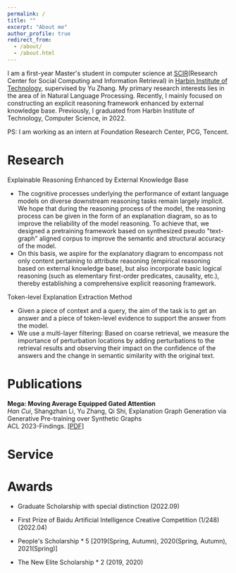 ```yaml
---
permalink: /
title: ""
excerpt: "About me"
author_profile: true
redirect_from: 
  - /about/
  - /about.html
---
```


<!-- ## About Me -->
I am a first-year Master's student in computer science at [SCIR](http://ir.hit.edu.cn/)(Research Center for Social Computing and Information Retrieval) in [Harbin Institute of Technology](http://www.hit.edu.cn/), supervised by Yu Zhang. My primary research interests lies in the area of in Natural Language Processing. Recently, I mainly focused on constructing an explicit reasoning framework enhanced by external knowledge base. Previously, I graduated from Harbin Institute of Technology, Computer Science, in 2022.

PS: I am working as an intern at Foundation Research Center, PCG, Tencent.



# Research
        
Explainable Reasoning Enhanced by External Knowledge Base

* The cognitive processes underlying the performance of extant language models on diverse downstream reasoning tasks remain largely implicit. We hope that during the reasoning process of the model, the reasoning process can be given in the form of an explanation diagram, so as to improve the reliability of the model reasoning. To achieve that, we designed a pretraining framework based on synthesized pseudo "text-graph" aligned corpus to improve the semantic and structural accuracy of the model.
* On this basis, we aspire for the explanatory diagram to encompass not only content pertaining to attribute reasoning (empirical reasoning based on external knowledge base), but also incorporate basic logical reasoning (such as elementary first-order predicates, causality, etc.), thereby establishing a comprehensive explicit reasoning framework.


Token-level Explanation Extraction Method
* Given a piece of context and a query, the aim of the task is to get an answer and a piece of token-level evidence to support the answer from the model.
* We use a multi-layer filtering: Based on coarse retrieval, we measure the importance of perturbation locations by adding perturbations to the retrieval results and observing their impact on the confidence of the answers and the change in semantic similarity with the original text.

# Publications


**Mega: Moving Average Equipped Gated Attention**  
*Han Cui*, Shangzhan Li, Yu Zhang, Qi Shi, Explanation Graph Generation via Generative Pre-training over Synthetic Graphs  
ACL 2023-Findings. [[PDF]](https://aclanthology.org/2023.findings-acl.629.pdf)



# Service


# Awards
* Graduate Scholarship with special distinction (2022.09)
* First Prize of Baidu Artificial Intelligence Creative Competition (1/248)  (2022.04)

* People's Scholarship * 5 [2019(Spring, Autumn), 2020(Spring, Autumn), 2021(Spring)]
* The New Elite Scholarship * 2 (2019, 2020)
